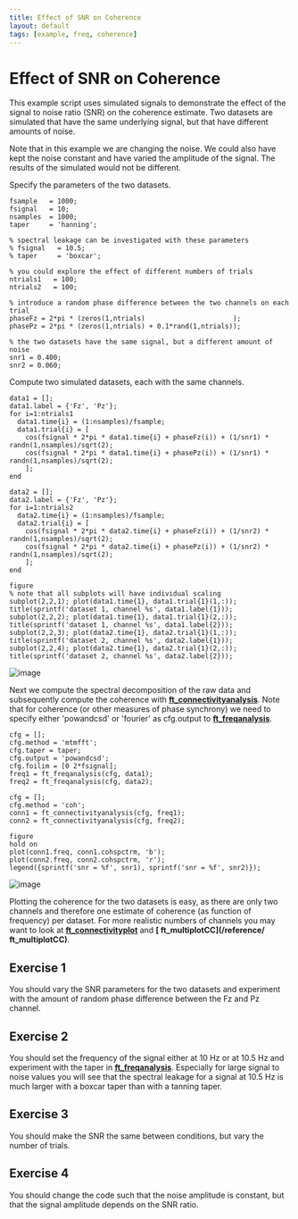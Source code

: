 ```yaml
---
title: Effect of SNR on Coherence
layout: default
tags: [example, freq, coherence]
---
```


# Effect of SNR on Coherence

This example script uses simulated signals to demonstrate the effect of the signal to noise ratio (SNR) on the coherence estimate. Two datasets are simulated that have the same underlying signal, but that have different amounts of noise.

<div class="alert-warning">
Note that in this example we are changing the noise. We could also have kept the noise constant and have varied the amplitude of the signal. The results of the simulated  would not be different.
</div>

Specify the parameters of the two datasets.

	fsample   = 1000;
	fsignal   = 10;
	nsamples  = 1000;
	taper     = 'hanning';

	% spectral leakage can be investigated with these parameters
	% fsignal   = 10.5;
	% taper     = 'boxcar';

	% you could explore the effect of different numbers of trials
	ntrials1   = 100;
	ntrials2   = 100;

	% introduce a random phase difference between the two channels on each trial
	phaseFz = 2*pi * (zeros(1,ntrials)                      );
	phasePz = 2*pi * (zeros(1,ntrials) + 0.1*rand(1,ntrials));

	% the two datasets have the same signal, but a different amount of noise
	snr1 = 0.400;
	snr2 = 0.060;

Compute two simulated datasets, each with the same channels.

	data1 = [];
	data1.label = {'Fz', 'Pz'};
	for i=1:ntrials1
	  data1.time{i} = (1:nsamples)/fsample;
	  data1.trial{i} = [
	    cos(fsignal * 2*pi * data1.time{i} + phaseFz(i)) + (1/snr1) * randn(1,nsamples)/sqrt(2);
	    cos(fsignal * 2*pi * data1.time{i} + phasePz(i)) + (1/snr1) * randn(1,nsamples)/sqrt(2);
	    ];
	end

	data2 = [];
	data2.label = {'Fz', 'Pz'};
	for i=1:ntrials2
	  data2.time{i} = (1:nsamples)/fsample;
	  data2.trial{i} = [
	    cos(fsignal * 2*pi * data2.time{i} + phaseFz(i)) + (1/snr2) * randn(1,nsamples)/sqrt(2);
	    cos(fsignal * 2*pi * data2.time{i} + phasePz(i)) + (1/snr2) * randn(1,nsamples)/sqrt(2);
	    ];
	end

	figure
	% note that all subplots will have individual scaling
	subplot(2,2,1); plot(data1.time{1}, data1.trial{1}(1,:)); title(sprintf('dataset 1, channel %s', data1.label{1}));
	subplot(2,2,2); plot(data1.time{1}, data1.trial{1}(2,:)); title(sprintf('dataset 1, channel %s', data1.label{2}));
	subplot(2,2,3); plot(data2.time{1}, data2.trial{1}(1,:)); title(sprintf('dataset 2, channel %s', data2.label{1}));
	subplot(2,2,4); plot(data2.time{1}, data2.trial{1}(2,:)); title(sprintf('dataset 2, channel %s', data2.label{2}));

![image](/static/img/example/example_coherence_snr_1.png@500)

Next we compute the spectral decomposition of the raw data and subsequently compute the coherence with **[ft_connectivityanalysis](/reference/ft_connectivityanalysis)**. Note that for coherence (or other measures of phase synchrony) we need to specify either 'powandcsd' or 'fourier' as cfg.output to **[ft_freqanalysis](/reference/ft_freqanalysis)**.

	cfg = [];
	cfg.method = 'mtmfft';
	cfg.taper = taper;
	cfg.output = 'powandcsd';
	cfg.foilim = [0 2*fsignal];
	freq1 = ft_freqanalysis(cfg, data1);
	freq2 = ft_freqanalysis(cfg, data2);

	cfg = [];
	cfg.method = 'coh';
	conn1 = ft_connectivityanalysis(cfg, freq1);
	conn2 = ft_connectivityanalysis(cfg, freq2);

	figure
	hold on
	plot(conn1.freq, conn1.cohspctrm, 'b');
	plot(conn2.freq, conn2.cohspctrm, 'r');
	legend({sprintf('snr = %f', snr1), sprintf('snr = %f', snr2)});

![image](/static/img/example/example_coherence_snr_2.png@500)

Plotting the coherence for the two datasets is easy, as there are only two channels and therefore one estimate of coherence (as function of frequency) per dataset. For more realistic numbers of channels you may want to look at **[ft_connectivityplot](/reference/ft_connectivityplot)** and **[ ft_multiplotCC](/reference/ ft_multiplotCC)**.

## Exercise 1

You should vary the SNR parameters for the two datasets and experiment with the amount of random phase difference between the Fz and Pz channel.

## Exercise 2

You should set the frequency of the signal either at 10 Hz or at 10.5 Hz and experiment with the taper in **[ft_freqanalysis](/reference/ft_freqanalysis)**. Especially for large signal to noise values you will see that the spectral leakage for a signal at 10.5 Hz is much larger with a boxcar taper than with a tanning taper.

## Exercise 3

You should make the SNR the same between conditions, but vary the number of trials.

## Exercise 4

You should change the code such that the noise amplitude is constant, but that the signal amplitude depends on the SNR ratio.
